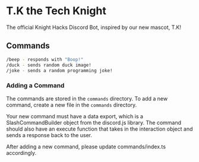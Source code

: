 # T.K the Tech Knight

The official Knight Hacks Discord Bot, inspired by our new mascot, T.K!

## Commands

```bash
/beep - responds with "Boop!"
/duck - sends random duck image!
/joke - sends a random programming joke!
```

### Adding a Command

The commands are stored in the `commands` directory. To add a new command, create a new file in the `commands` directory.

Your new command must have a data export, which is a SlashCommandBuilder object from the discord.js library. The command should also have an execute function that takes in the interaction object and sends a response back to the user.

After adding a new command, please update commands/index.ts accordingly.
